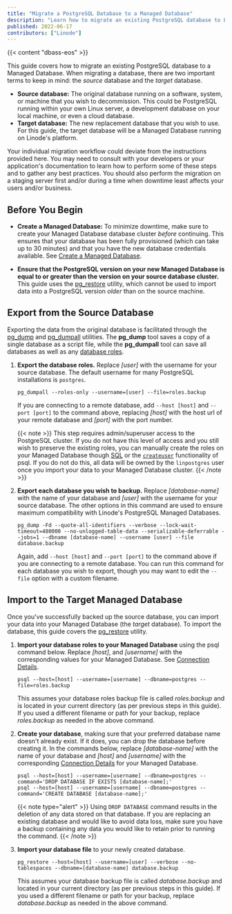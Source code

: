 ```yaml
---
title: "Migrate a PostgreSQL Database to a Managed Database"
description: "Learn how to migrate an existing PostgreSQL database to Linode's Managed Database service."
published: 2022-06-17
contributors: ["Linode"]
---
```


{{< content "dbass-eos" >}}

This guide covers how to migrate an existing PostgreSQL database to a Managed Database. When migrating a database, there are two important terms to keep in mind: the *source* database and the *target* database.

- **Source database:** The original database running on a software, system, or machine that you wish to decommission. This could be PostgreSQL running within your own Linux server, a development database on your local machine, or even a cloud database.
- **Target database:** The new replacement database that you wish to use. For this guide, the target database will be a Managed Database running on Linode's platform.

Your individual migration workflow could deviate from the instructions provided here. You may need to consult with your developers or your application's documentation to learn how to perform some of these steps and to gather any best practices. You should also perform the migration on a staging server first and/or during a time when downtime least affects your users and/or business.

## Before You Begin

- **Create a Managed Database:** To minimize downtime, make sure to create your Managed Database database cluster *before* continuing. This ensures that your database has been fully provisioned (which can take up to 30 minutes) and that you have the new database credentials available. See [Create a Managed Database](/docs/products/databases/managed-databases/guides/create-database/).

- **Ensure that the PostgreSQL version on your new Managed Database is equal to or greater than the version on your source database cluster.** This guide uses the [pg_restore](https://www.postgresql.org/docs/current/app-pgrestore.html) utility, which cannot be used to import data into a PostgreSQL version *older* than on the source machine.

## Export from the Source Database

Exporting the data from the original database is facilitated through the [pg_dump](https://www.postgresql.org/docs/current/app-pgdump.html) and [pg_dumpall](https://www.postgresql.org/docs/current/app-pg-dumpall.html) utilities. The **pg_dump** tool saves a copy of a single database as a script file, while the **pg_dumpall** tool can save all databases as well as any [database roles](https://www.postgresql.org/docs/current/user-manag.html).

1.  **Export the database roles.** Replace *[user]* with the username for your source database. The default username for many PostgreSQL installations is `postgres`.

    ```command
    pg_dumpall --roles-only --username=[user] --file=roles.backup
    ```

    If you are connecting to a remote database, add `--host [host]` and `--port [port]` to the command above, replacing *[host]* with the host url of your remote database and *[port]* with the port number.

    {{< note >}}
    This step requires admin/superuser access to the PostgreSQL cluster. If you do not have this level of access and you still wish to preserve the existing roles, you can manually create the roles on your Managed Database though [SQL](https://www.postgresql.org/docs/current/sql-createrole.html) or the [`createuser`](https://www.postgresql.org/docs/current/app-createuser.html) functionality of psql. If you do not do this, all data will be owned by the `linpostgres` user once you import your data to your Managed Database cluster.
    {{< /note >}}

1.  **Export each database you wish to backup.** Replace *[database-name]* with the name of your database and *[user]* with the username for your source database. The other options in this command are used to ensure maximum compatibility with Linode's PostgreSQL Managed Databases.

    ```command
    pg_dump -Fd --quote-all-identifiers --verbose --lock-wait-timeout=480000 --no-unlogged-table-data --serializable-deferrable --jobs=1 --dbname [database-name] --username [user] --file database.backup
    ```

    Again, add `--host [host]` and `--port [port]` to the command above if you are connecting to a remote database. You can run this command for each database you wish to export, though you may want to edit the `--file` option with a custom filename.

## Import to the Target Managed Database

Once you've successfully backed up the source database, you can import your data into your Managed Database (the *target* database). To import the database, this guide covers the [pg_restore](https://www.postgresql.org/docs/current/app-pgrestore.html) utility.

1.  **Import your database roles to your Managed Database** using the psql command below. Replace *[host]*, and *[username]* with the corresponding values for your Managed Database. See [Connection Details](/docs/products/databases/managed-databases/guides/postgresql-connect/#view-connection-details).

    ```command
    psql --host=[host] --username=[username] --dbname=postgres --file=roles.backup
    ```

    This assumes your database roles backup file is called *roles.backup* and is located in your current directory (as per previous steps in this guide). If you used a different filename or path for your backup, replace *roles.backup* as needed in the above command.

1.  **Create your database**, making sure that your preferred database name doesn't already exist. If it does, you can drop the database before creating it. In the commands below, replace *[database-name]* with the name of your database and *[host]* and *[username]* with the corresponding [Connection Details](/docs/products/databases/managed-databases/guides/postgresql-connect/#view-connection-details) for your Managed Database.

    ```command
    psql --host=[host] --username=[username] --dbname=postgres --command='DROP DATABASE IF EXISTS [database-name];'
    psql --host=[host] --username=[username] --dbname=postgres --command='CREATE DATABASE [database-name];'
    ```

    {{< note type="alert" >}}
    Using `DROP DATABASE` command results in the deletion of any data stored on that database. If you are replacing an existing database and would like to avoid data loss, make sure you have a backup containing any data you would like to retain prior to running the command.
    {{< /note >}}

1.  **Import your database file** to your newly created database.

    ```command
    pg_restore --host=[host] --username=[user] --verbose --no-tablespaces --dbname=[database-name] database.backup
    ```

    This assumes your database backup file is called *database.backup* and located in your current directory (as per previous steps in this guide). If you used a different filename or path for your backup, replace *database.backup* as needed in the above command.